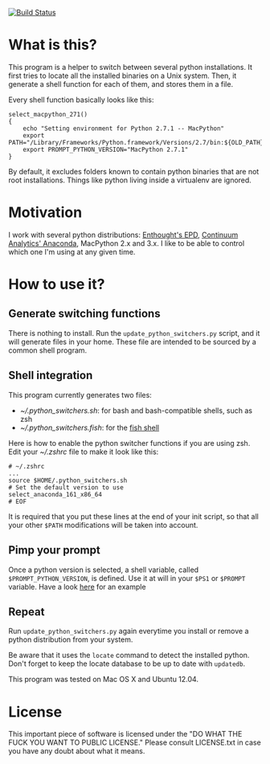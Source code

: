 
[![Build Status](https://travis-ci.org/sevas/python-update-alternatives.png)](https://travis-ci.org/sevas/python-update-alternatives)


# What is this?


This program is a helper to switch between several python installations.
It first tries to locate all the installed binaries on a Unix system. Then, it
generate a shell function for each of them, and stores them in a file.

Every shell function basically looks like this:

    select_macpython_271()
    {
        echo "Setting environment for Python 2.7.1 -- MacPython"
        export PATH="/Library/Frameworks/Python.framework/Versions/2.7/bin:${OLD_PATH}"
        export PROMPT_PYTHON_VERSION="MacPython 2.7.1"
    }




By default, it excludes folders known to contain python binaries that are not
root installations. Things like python living inside a virtualenv are ignored.


# Motivation

I work with several python distributions: [Enthought's EPD](https://www.enthought.com/products/epd/), [Continuum Analytics' Anaconda](https://store.continuum.io/cshop/anaconda/), MacPython 2.x and 3.x.
I like to be able to control which one I'm using at any given time.


# How to use it?


## Generate switching functions
There is nothing to install. Run the `update_python_switchers.py` script, and it
will generate files in your home. These file are intended to be sourced by a
common shell program.


## Shell integration

This program currently generates two files:

- *~/.python_switchers.sh*: for bash and bash-compatible shells, such as zsh
- *~/.python_switchers.fish*: for the [fish shell](http://fishshell.com/)


Here is how to enable the python switcher functions if you are using zsh.
Edit your *~/.zshrc* file to make it look like this:


    # ~/.zshrc
    ...
    source $HOME/.python_switchers.sh
    # Set the default version to use
    select_anaconda_161_x86_64
    # EOF


It is required that you put these lines at the end of your init script, so that
all your other `$PATH` modifications will be taken into account.


## Pimp your prompt

Once a python version is selected, a shell variable, called
`$PROMPT_PYTHON_VERSION`, is defined. Use it at will in your `$PS1` or `$PROMPT` variable.
Have a look [here](https://github.com/sevas/oh-my-zsh/blob/master/themes/prose.zsh-theme#L29-L39) for an example


## Repeat

Run `update_python_switchers.py` again everytime you install or remove a python
distribution from your system.

Be aware that it uses the `locate` command to detect the installed python.
Don't forget to keep the locate database to be up to date with `updatedb`.

This program was tested on Mac OS X and Ubuntu 12.04.



# License

This important piece of software is licensed under the "DO WHAT THE FUCK YOU WANT TO PUBLIC LICENSE."
Please consult LICENSE.txt in case you have any doubt about what it means.

